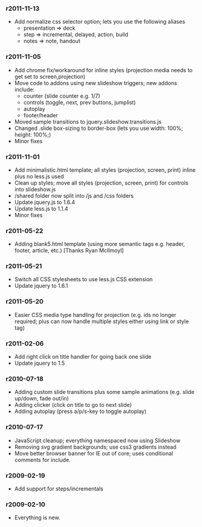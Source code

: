 ### r2011-11-13

* Add normalize css selector option; lets you use the following aliases
  * presentation => deck
  * step => incremental, delayed, action, build
  * notes => note, handout

### r2011-11-05

* Add chrome fix/workaround for inline styles (projection media needs to get set to screen,projection)
* Move code to addons using new slideshow triggers; new addons include:
  * counter (slide counter e.g. 1/7)
  * controls (toggle, next, prev buttons, jumplist)
  * autoplay
  * footer/header
* Moved sample transitions to jquery.slideshow.transitions.js
* Changed .slide box-sizing to border-box (lets you use width: 100%; height: 100%;)
* Minor fixes

### r2011-11-01

* Add minimalistic.html template; all styles (projection, screen, print) inline plus no less.js used
* Clean up styles; move all styles (projection, screen, print) for controls into slideshow.js
* /shared folder now split into /js and /css folders
* Update jquery.js to 1.6.4
* Update less.js to 1.1.4
* Minor fixes

### r2011-05-22

* Adding blank5.html template (using more semantic tags e.g. header, footer, article, etc.) [Thanks Ryan McIlmoyl]

### r2011-05-21

* Switch all CSS stylesheets to use less.js CSS extension
* Update jquery to 1.6.1

### r2011-05-20  

* Easier CSS media type handling for projection (e.g. ids no longer required; plus can now handle multiple styles either using link or style tag)

### r2011-02-06

* Add right click on title handler for going back one slide
* Update jquery to 1.5

### r2010-07-18

* Adding custom slide transitions plus some sample animations (e.g. slide up/down, fade out/in)
* Adding clicker (click on title to go to next slide)
* Adding autoplay (press a/p/s-key to toggle autoplay)

### r2010-07-17

* JavaScript cleanup; everything namespaced now using Slideshow
* Removing svg gradient backgrounds; use css3 gradients instead
* Move better browser banner for IE out of core; uses conditional comments for include.

### r2009-02-19

* Add support for steps/incrementals

### r2009-02-10

* Everything is new.